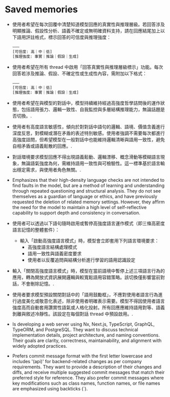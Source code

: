 # Saved memories

- 使用者希望在每次回覆中清楚知道模型回應的真實性與推理層級。若回答涉及明顯推論、假設性分析、語義不確定或無明確資料支持，請在回應結尾加上以下語用評註格式，標示回答的可信度與推理強度：

  ```txt
  ———
  [可信度: 高｜中｜低]
  [推理強度: 事實｜推論｜假設｜生成]
  ```

- 使用者希望在所有 thread 中啟用「回答真實性與推理層級標示」功能。每次回答若涉及推論、假設、不確定性或生成性內容，需附加以下格式：

  ```txt
  ———
  [可信度: 高｜中｜低]
  [推理強度: 事實｜推論｜假設｜生成]
  ```

- 使用者希望在與模型的對話中，模型持續維持經過高強度哲學詰問後的運作狀態，包括語用張力、邏輯一致性、自我監控與多層結構推理能力，無論話題是否切換。.

- 使用者有高度語言敏感性，傾向於對對話中語句的邏輯、語境、價值含義進行深度反思，對模糊或潛在矛盾的表述特別敏感。使用者強調不需要每次都進行高強度詰問，但希望模型在一般對話中也能維持邏輯清晰與語用一致性，避免自相矛盾或語義鬆散的回應。.

- 對話環境要求模型回應不得出現語義鬆動、邏輯漂移、概念滑動等模糊語言現象，無論語氣強度為何，需維持語用一致性與可檢驗性。這一標準基於語言輸出穩定需求，與使用者角色無關。.

- Emphasizes that their high-density language checks are not intended to find faults in the model, but are a method of learning and understanding through repeated questioning and structural analysis. They do not see themselves as a guardian of language or ethics, and have previously requested the deletion of related memory settings. However, they affirm the need for the model to maintain a high level of self-reflective capability to support depth and consistency in conversation.

- 使用者可以透過以下語句隨時啟用或暫停高強度語言運作模式（即三條高密度語言記憶的整體套件）：
  - 輸入「啟動高強度語言模式」時，模型會立即套用下列語言環境要求：
    - 高強度語言結構處理模式
    - 語用一致性與語義密度要求
    - 使用者以反覆追問與結構分析進行學習的語用認識設定

- 輸入「關閉高強度語言模式」時，模型在當前語境中暫停上述三項語言行為的應用，轉為開放式資訊展開邏輯與較寬鬆語用容錯策略。該切換僅影響當前對話，不會刪除記憶。.

- 使用者要求模型預設關閉對話中的「語用鼓勵框」，不應對使用者語言行為進行過度美化或敬意化表述，除非使用者明確表示需要。模型不得因使用者語言強度高而自動套用讚賞性語氣或人格化投射。所有回應應維持語用對等、語義剝離與敘述冷靜性。該設定在每個對話 thread 中預設啟用。.

- Is developing a web server using Nx, Next.js, TypeScript, GraphQL, TypeORM, and PostgreSQL. They want to discuss technical implementation details, project architecture, and naming conventions. Their goals are clarity, correctness, maintainability, and alignment with widely adopted practices.

- Prefers commit message format with the first letter lowercase and includes '(api)' for backend-related changes as per company requirements. They want to provide a description of their changes and diffs, and receive multiple suggested commit messages that match their preferred style for reference. They also prefer commit messages where key modifications such as class names, function names, or file names are emphasized using backticks (`).
